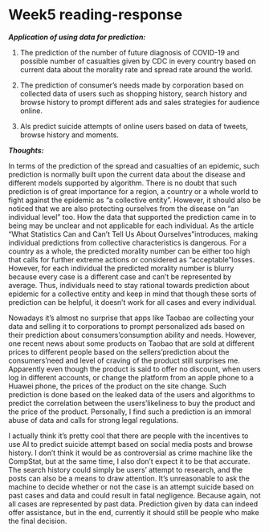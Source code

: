 # Week5 reading-response

***Application of using data for prediction:***

1.	The prediction of the number of future diagnosis of COVID-19 and possible number of casualties given by CDC in every country based on current data about the morality rate and spread rate around the world.

2.	The prediction of consumer’s needs made by corporation based on collected data of users such as shopping history, search history and browse history to prompt different ads and sales strategies for audience online.

3.	AIs predict suicide attempts of online users based on data of tweets, browse history and moments.

***Thoughts:***

In terms of the prediction of the spread and casualties of an epidemic, such prediction is normally built upon the current data about the disease and different models supported by algorithm. There is no doubt that such prediction is of great importance for a region, a country or a whole world to fight against the epidemic as “a collective entity”. However, it should also be noticed that we are also protecting ourselves from the disease on “an individual level” too. How the data that supported the prediction came in to being may be unclear and not applicable for each individual. As the article “What Statistics Can and Can’t Tell Us About Ourselves”introduces, making individual predictions from collective characteristics is dangerous. For a country as a whole, the predicted morality number can be either too high that calls for further extreme actions or considered as “acceptable”losses. However, for each individual the predicted morality number is blurry because every case is a different case and can’t be represented by average. Thus, individuals need to stay rational towards prediction about epidemic for a collective entity and keep in mind that though these sorts of prediction can be helpful, it doesn’t work for all cases and every individual.

Nowadays it’s almost no surprise that apps like Taobao are collecting your data and selling it to corporations to prompt personalized ads based on their prediction about consumers’consumption ability and needs. However, one recent news about some products on Taobao that are sold at different prices to different people based on the sellers’prediction about the consumers’need and level of craving of the product still surprises me. Apparently even though the product is said to offer no discount, when users log in different accounts, or change the platform from an apple phone to a Huawei phone, the prices of the product on the site change. Such prediction is done based on the leaked data of the users and algorithms to predict the correlation between the users’likeliness to buy the product and the price of the product. Personally, I find such a prediction is an immoral abuse of data and calls for strong legal regulations.

I actually think it’s pretty cool that there are people with the incentives to use AI to predict suicide attempt based on social media posts and browse history. I don’t think it would be as controversial as crime machine like the CompStat, but at the same time, I also don’t expect it to be that accurate. The search history could simply be users’ attempt to research, and the posts can also be a means to draw attention. It’s unreasonable to ask the machine to decide whether or not the case is an attempt suicide based on past cases and data and could result in fatal negligence. Because again, not all cases are represented by past data. Prediction given by data can indeed offer assistance, but in the end, currently it should still be people who make the final decision.
